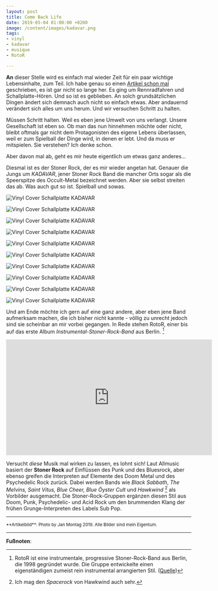 ```yaml
---
layout: post
title: Come Back Life
date: 2019-05-04 01:00:00 +0200
image: /content/images/kadavar.png
tags:
- vinyl
- kadavar
- musique
- RotoR

---
```

**An** dieser Stelle wird es einfach mal wieder Zeit für ein paar wichtige Lebensinhalte, zum Teil. Ich habe genau so einen [Artikel schon mal](https://apfelhammer.de/2017/03/05/lebensinhalte-zum-teil/) geschrieben, es ist gar nicht so lange her. Es ging um Rennradfahren und Schallplatte-Hören. Und so ist es geblieben. An solch grundsätzlichen Dingen ändert sich demnach auch nicht so einfach etwas. Aber andauernd verändert sich alles um uns herum. Und wir versuchen Schritt zu halten.

Müssen Schritt halten. Weil es eben jene Umwelt von uns verlangt. Unsere Gesellschaft ist eben so. Ob man das nun hinnehmen möchte oder nicht, bleibt oftmals gar nicht dem Protagonisten des eigene Lebens überlassen, weil er zum Spielball der Dinge wird, in denen er lebt. Und da muss er mitspielen. Sie verstehen? Ich denke schon.

Aber davon mal ab, geht es mir heute eigentlich um etwas ganz anderes…

Diesmal ist es der Stoner Rock, der es mir wieder angetan hat. Genauer die Jungs um *KADAVAR*, jener Stoner Rock Band die mancher Orts sogar als die Speerspitze des Occult-Metal bezeichnet werden. Aber sie selbst streiten das ab. Was auch gut so ist. Spielball und sowas.

![Vinyl Cover Schallplatte KADAVAR](/content/images/2019/05/kadavar/1.png)

![Vinyl Cover Schallplatte KADAVAR](/content/images/2019/05/kadavar/1.5.png)

![Vinyl Cover Schallplatte KADAVAR](/content/images/2019/05/kadavar/2.png)

![Vinyl Cover Schallplatte KADAVAR](/content/images/2019/05/kadavar/3.png)

![Vinyl Cover Schallplatte KADAVAR](/content/images/2019/05/kadavar/4.png)

![Vinyl Cover Schallplatte KADAVAR](/content/images/2019/05/kadavar/5.png)

![Vinyl Cover Schallplatte KADAVAR](/content/images/2019/05/kadavar/5.5.png)

![Vinyl Cover Schallplatte KADAVAR](/content/images/2019/05/kadavar/6.png)

![Vinyl Cover Schallplatte KADAVAR](/content/images/2019/05/kadavar/7.png)

![Vinyl Cover Schallplatte KADAVAR](/content/images/2019/05/kadavar/8.png)

Und am Ende möchte ich gern auf eine ganz andere, aber eben jene Band aufmerksam machen, die ich bisher nicht kannte - völlig zu unrecht jedoch sind sie scheinbar an mir vorbei gegangen. In Rede stehen RotoR, einer bis auf das erste Album *Instrumental-Stoner-Rock-Band* aus Berlin. [^1]

<div align="center">
  <iframe width="560" height="315" src="https://www.youtube.com/embed/nFTCGS2aZtA" frameborder="0" allow="accelerometer; autoplay; encrypted-media; gyroscope; picture-in-picture" allowfullscreen></iframe>
</div>

Versucht *diese* Musik mal wirken zu lassen, es lohnt sich! Laut Allmusic basiert der **Stoner Rock** auf Einflüssen des Punk und des Bluesrock, aber ebenso greifen die Interpreten auf Elemente des Doom Metal und des Psychedelic Rock zurück. Dabei werden Bands wie *Black Sabbath*, *The Melvins, Saint Vitus, Blue Cheer, Blue Öyster Cult* und *Hawkwind* [^2] als Vorbilder ausgemacht. Die Stoner-Rock-Gruppen ergänzen diesen Stil aus Doom, Punk, Psychedelic- und Acid Rock um den brummenden Klang der frühen Grunge-Interpreten des Labels Sub Pop.

---

<small>
**Artikelbild**: Photo by Jan Montag 2019. Alle Bilder sind mein Eigentum.
</small>

---

**Fußnoten**:

[^1]: RotoR ist eine instrumentale, progressive Stoner-Rock-Band aus Berlin, die 1998 gegründet wurde. Die Gruppe entwickelte einen eigenständigen zumeist rein instrumental arrangierten Stil. ([Quelle](https://de.wikipedia.org/wiki/RotoR))
[^2]: Ich mag den *Spacerock* von Hawkwind auch sehr.

